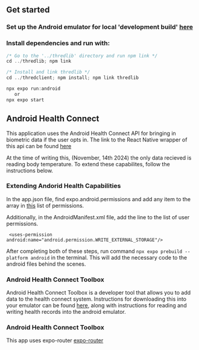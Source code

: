 ## Get started

### Set up the Android emulator for local 'development build' [here](https://docs.expo.dev/get-started/set-up-your-environment/?platform=android&device=simulated&mode=development-build&buildEnv=local)

### Install dependencies and run with:

```javascript
/* Go to the '../thredlib' directory and run npm link */
cd ../thredlib; npm link

/* Install and link thredlib */
cd ../thredclient; npm install; npm link thredlib

npx expo run:android
   or
npx expo start
```

## Android Health Connect

This application uses the Android Health Connect API for bringing in biometric data if the user opts in. The link to the React Native wrapper of this api can be found [here](https://docs.expo.dev/get-started/set-up-your-environment/?platform=android&device=simulated&mode=development-build&buildEnv=local)

At the time of writing this, (November, 14th 2024) the only data recieved is reading body temperature. To extend these capabilites, follow the instructions below.

### Extending Andorid Health Capabilities

In the app.json file, find expo.android.permissions and add any item to the array in [this](https://matinzd.github.io/react-native-health-connect/docs/permissions) list of permissions.

Additionally, in the AndroidManifest.xml file, add the line to the list of user permissions.

` <uses-permission android:name="android.permission.WRITE_EXTERNAL_STORAGE"/>`

After completing both of these steps, run command `npx expo prebuild --platform android` in the terminal. This will add the necessary code to the android files behind the scenes.

### Android Health Connect Toolbox

Android Health Connect Toolbox is a developer tool that allows you to add data to the health connect system. Instructions for downloading this into your emulator can be found [here](https://developer.android.com/health-and-fitness/guides/health-connect/test/health-connect-toolbox), along with instructions for reading and writing health records into the android emulator.

### Android Health Connect Toolbox

This app uses expo-router
[expo-router](https://docs.expo.dev/router/introduction/)